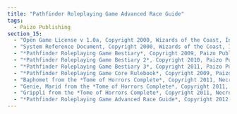 ```yaml
---
title: "Pathfinder Roleplaying Game Advanced Race Guide"
tags:
  - Paizo Publishing
section_15:
  - "Open Game License v 1.0a, Copyright 2000, Wizards of the Coast, Inc."
  - "System Reference Document, Copyright 2000, Wizards of the Coast, Inc; Authors Jonathan Tweet, Monte Cook, and Skip Williams, based on material by E. Gary Gygax and Dave Arneson."
  - "*Pathfinder Roleplaying Game Bestiary*, Copyright 2009, Paizo Publishing, LLC; Author: Jason Bulmahn, based on material by Jonathan Tweet, Monte Cook, and Skip Williams."
  - "*Pathfinder Roleplaying Game Bestiary 2*, Copyright 2010, Paizo Publishing, LLC; Authors: Wolfgang Baur, Jason Bulmahn, Adam Daigle, Graeme Davis, Crystal Frasier, Joshua J. Frost, Tim Hitchcock, Brandon Hodge, James Jacobs, Steve Kenson, Hal MacLean, Martin Mason, Rob McCreary, Erik Mona, Jason Nelson, Patrick Renie, Sean K Reynolds, F. Wesley Schneider, Owen K.C. Stephens, James L. Sutter, Russ Taylor, and Greg A. Vaughan, based on material by Jonathan Tweet, Monte Cook, and Skip Williams."
  - "*Pathfinder Roleplaying Game Bestiary 3*, Copyright 2011, Paizo Publishing, LLC; Authors: Jesse Benner, Jason Bulmahn, Adam Daigle, James Jacobs, Michael Kenway, Rob McCreary, Patrick Renie, Chris Sims, F. Wesley Schneider, James L. Sutter, and Russ Taylor, based on material by Jonathan Tweet, Monte Cook, and Skip Williams."
  - "*Pathfinder Roleplaying Game Core Rulebook*, Copyright 2009, Paizo Publishing, LLC; Author: Jason Bulmahn, based on material by Jonathan Tweet, Monte Cook, and Skip Williams."
  - "Baphomet from the *Tome of Horrors Complete*, Copyright 2011, Necromancer Games, Inc., published and distributed by Frog God Games; Author: Scott Greene, based on original material by Gary Gygax."
  - "Genie, Marid from the *Tome of Horrors Complete*, Copyright 2011, Necromancer Games, Inc., published and distributed by Frog God Games; Author: Scott Greene, based on original material by Gary Gygax."
  - "Grippli from the *Tome of Horrors Complete*, Copyright 2011, Necromancer Games, Inc., published and distributed by Frog God Games; Author: Scott Greene, based on original material by Gary Gygax. Nereid from the Tome of Horrors Complete*, Copyright 2011, Necromancer Games, Inc., published and distributed by Frog God Games; Author: Scott Greene, based on original material by Gary Gygax."
  - "*Pathfinder Roleplaying Game Advanced Race Guide*, Copyright 2012, Paizo Publishing, LLC; Authors: Dennis Baker, Jesse Benner, Benjamin Bruck, Jason Bulmahn, Adam Daigle, Jim Groves, Tim Hitchcock, Hal MacLean, Jason Nelson, Stephen Radney-MacFarland, Owen K.C. Stephens, Todd Stewart, and Russ Taylor."
---
```

